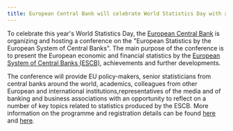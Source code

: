 ```yaml
---
title: European Central Bank will celebrate World Statistics Day with a conference entitled "European Statistics by the European System of Central Banks".
---
```


To celebrate this year's World Statistics Day, the <a href="http://www.ecb.europa.eu/stats/html/index.en.html" target="_blank">European Central Bank</a> is organizing and hosting a conference on the "European Statistics by the European System of Central Banks". The main purpose of the conference is to present the European economic and financial statistics by the <a href="https://www.ecb.europa.eu/ecb/orga/escb/html/index.en.html" target="_blank">European System of Central Banks (ESCB)</a>, achievements and further developments.

The conference will provide EU policy-makers, senior statisticians from central banks around the world, academics, colleagues from other European and international institutions,representatives of the media and of banking and business associations with an opportunity to reflect on a number of key topics related to statistics produced by the ESCB. More information on the programme and registration details can be found <a href="/files/20151020_ECB_WSD_Programme.pdf" target="_blank">here</a> and <a href="/files/20151020_ECB_WSD_registration.pdf" target="_blank">here</a>. 
